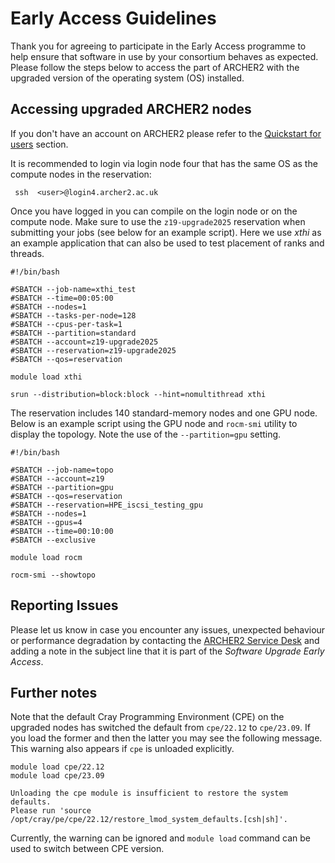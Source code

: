 # Early Access Guidelines

Thank you for agreeing to participate in the Early Access programme to 
help ensure that software in use by your consortium behaves as expected.
Please follow the steps below to access the part of ARCHER2 with the 
upgraded version of the operating system (OS) installed.

## Accessing upgraded ARCHER2 nodes

If you don't have an account on ARCHER2 please refer to the 
[Quickstart for users](quickstart-users.md) section.
 
It is recommended to login via login node four that has the same OS as 
the compute nodes in the reservation: 
  
     ssh  <user>@login4.archer2.ac.uk
 
Once you have logged in you can compile on the login node or on the 
compute node. Make sure to use the `z19-upgrade2025` reservation when 
submitting your jobs (see below for an example script). Here we use 
*xthi* as an example application that can also be used to test placement 
of ranks and threads.
  
    #!/bin/bash

    #SBATCH --job-name=xthi_test
    #SBATCH --time=00:05:00
    #SBATCH --nodes=1
    #SBATCH --tasks-per-node=128
    #SBATCH --cpus-per-task=1
    #SBATCH --partition=standard
    #SBATCH --account=z19-upgrade2025
    #SBATCH --reservation=z19-upgrade2025
    #SBATCH --qos=reservation

    module load xthi

    srun --distribution=block:block --hint=nomultithread xthi
  
The reservation includes 140 standard-memory nodes and one GPU node.
Below is an example script using the GPU node and `rocm-smi` utility to display 
the topology. Note the use of the `--partition=gpu` setting.

    #!/bin/bash

    #SBATCH --job-name=topo
    #SBATCH --account=z19
    #SBATCH --partition=gpu
    #SBATCH --qos=reservation
    #SBATCH --reservation=HPE_iscsi_testing_gpu
    #SBATCH --nodes=1
    #SBATCH --gpus=4
    #SBATCH --time=00:10:00
    #SBATCH --exclusive

    module load rocm

    rocm-smi --showtopo

## Reporting Issues
   
Please let us know in case you encounter any issues, unexpected behaviour or 
performance degradation by contacting the
[ARCHER2 Service Desk](https://www.archer2.ac.uk/support-access/servicedesk.html) 
and adding a note in the subject line that it is part of the 
*Software Upgrade Early Access*.

## Further notes

Note that the default Cray Programming Environment (CPE) on the upgraded 
nodes has switched the default from `cpe/22.12` to `cpe/23.09`. If you 
load the former and then the latter you may see the following message.
This warning also appears if `cpe` is unloaded explicitly.
 
    module load cpe/22.12
    module load cpe/23.09

    Unloading the cpe module is insufficient to restore the system defaults.
    Please run 'source /opt/cray/pe/cpe/22.12/restore_lmod_system_defaults.[csh|sh]'.

Currently, the warning can be ignored and `module load` command can be
used to switch between CPE version.
 
